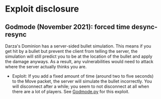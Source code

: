 # Exploit disclosure

## Godmode (November 2021): forced time desync-resync

Darza's Dominion has a server-sided bullet simulation. This means if you get hit by a bullet but prevent the client from telling the server, the simulation will still predict you to be at the location of the bullet and apply the damage anyways. As a result, any vulnerabilities would need to attack where the server actually thinks you are.

- Exploit: If you add a fixed amount of time (around two to five seconds) to the Move packet, the server will simulate the bullet incorrectly. You will disconnect after a while; you seem to not disconnect at all when there are a lot of players. See [Godmode.py](https://github.com/swrlly/Midnight/blob/main/Plugins/Godmode.py) for this exploit.
